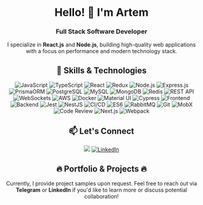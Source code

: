 <h1 align="center">Hello! 👋 I'm Artem</h1> <h3 align="center">Full Stack Software Developer</h3> <p align="center">I specialize in <b>React.js</b> and <b>Node.js</b>, building high-quality web applications with a focus on performance and modern technology stack.</p>
<h2 align="center">🚀 Skills & Technologies</h2> <p align="center"> <img src="https://img.shields.io/badge/JavaScript-F7DF1E?style=for-the-badge&logo=javascript&logoColor=black" alt="JavaScript"/> <img src="https://img.shields.io/badge/TypeScript-007ACC?style=for-the-badge&logo=typescript&logoColor=white" alt="TypeScript"/> <img src="https://img.shields.io/badge/React-61DAFB?style=for-the-badge&logo=react&logoColor=black" alt="React"/> <img src="https://img.shields.io/badge/Redux-764ABC?style=for-the-badge&logo=redux&logoColor=white" alt="Redux"/> <img src="https://img.shields.io/badge/Node.js-339933?style=for-the-badge&logo=nodedotjs&logoColor=white" alt="Node.js"/> <img src="https://img.shields.io/badge/Express.js-000000?style=for-the-badge&logo=express&logoColor=white" alt="Express.js"/> <img src="https://img.shields.io/badge/PrismaORM-1B222D?style=for-the-badge&logo=prisma&logoColor=white" alt="PrismaORM"/> <img src="https://img.shields.io/badge/PostgreSQL-4169E1?style=for-the-badge&logo=postgresql&logoColor=white" alt="PostgreSQL"/> <img src="https://img.shields.io/badge/MySQL-4479A1?style=for-the-badge&logo=mysql&logoColor=white" alt="MySQL"/> <img src="https://img.shields.io/badge/MongoDB-4EA94B?style=for-the-badge&logo=mongodb&logoColor=white" alt="MongoDB"/> <img src="https://img.shields.io/badge/Redis-DC382D?style=for-the-badge&logo=redis&logoColor=white" alt="Redis"/> <img src="https://img.shields.io/badge/REST-02569B?style=for-the-badge&logo=rest&logoColor=white" alt="REST API"/> <img src="https://img.shields.io/badge/WebSockets-3CCECE?style=for-the-badge&logo=socketdotio&logoColor=black" alt="WebSockets"/> <img src="https://img.shields.io/badge/AWS-232F3E?style=for-the-badge&logo=amazon-aws&logoColor=white" alt="AWS"/> <img src="https://img.shields.io/badge/Docker-2496ED?style=for-the-badge&logo=docker&logoColor=white" alt="Docker"/> <img src="https://img.shields.io/badge/Material--UI-0081CB?style=for-the-badge&logo=mui&logoColor=white" alt="Material UI"/> <img src="https://img.shields.io/badge/Cypress-17202C?style=for-the-badge&logo=cypress&logoColor=white" alt="Cypress"/> <img src="https://img.shields.io/badge/Frontend-282C34?style=for-the-badge" alt="Frontend"/> <img src="https://img.shields.io/badge/Backend-282C34?style=for-the-badge" alt="Backend"/> <img src="https://img.shields.io/badge/Jest-C21325?style=for-the-badge&logo=jest&logoColor=white" alt="Jest"/> <img src="https://img.shields.io/badge/NestJS-E0234E?style=for-the-badge&logo=nestjs&logoColor=white" alt="NestJS"/> <img src="https://img.shields.io/badge/CI%2FCD-3E3E3E?style=for-the-badge&logo=gitlabci&logoColor=white" alt="CI/CD"/> <img src="https://img.shields.io/badge/ES6-F7DF1E?style=for-the-badge&logo=javascript&logoColor=black" alt="ES6"/> <img src="https://img.shields.io/badge/RabbitMQ-FF6600?style=for-the-badge&logo=rabbitmq&logoColor=white" alt="RabbitMQ"/> <img src="https://img.shields.io/badge/Git-F05032?style=for-the-badge&logo=git&logoColor=white" alt="Git"/> <img src="https://img.shields.io/badge/MobX-FF9955?style=for-the-badge&logo=mobx&logoColor=white" alt="MobX"/> <img src="https://img.shields.io/badge/Code_review-DD0031?style=for-the-badge&logo=codereview" alt="Code Review"/> <img src="https://img.shields.io/badge/Next.js-000000?style=for-the-badge&logo=nextdotjs&logoColor=white" alt="Next.js"/> <img src="https://img.shields.io/badge/Webpack-8DD6F9?style=for-the-badge&logo=webpack&logoColor=black" alt="Webpack"/> </p>
<h2 align="center">📫 Let's Connect</h2> <p align="center"> <a href="https://t.me/Semrvl" target="_blank"><img src="https://img.shields.io/badge/Telegram-2CA5E0?style=for-the-badge&logo=telegram&logoColor=white"/></a> <a href="https://www.linkedin.com/in/semartem/" target="_blank"><img src="https://img.shields.io/badge/LinkedIn-0077B5?style=for-the-badge&logo=linkedin&logoColor=white" alt="LinkedIn"/></a> </p>
<h2 align="center">🔥 Portfolio & Projects 🔥</h2> <p align="center">Currently, I provide project samples upon request. Feel free to reach out via <b>Telegram</b> or <b>LinkedIn</b> if you'd like to learn more or discuss potential collaboration!</p>
